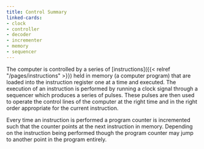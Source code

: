 ```yaml
---
title: Control Summary
linked-cards:
- clock
- controller
- decoder
- incrementer
- memory
- sequencer
---
```


The computer is controlled by a series of [instructions]({{< relref "/pages/instructions" >}}) held in memory (a computer program) that are loaded into the instruction register one at a time and executed. The execution of an instruction is performed by running a clock signal through a sequencer which produces a series of pulses. These pulses are then used to operate the control lines of the computer at the right time and in the right order appropriate for the current instruction.

Every time an instruction is performed a program counter is incremented such that the counter points at the next instruction in memory. Depending on the instruction being performed though the program counter may jump to another point in the program entirely.
